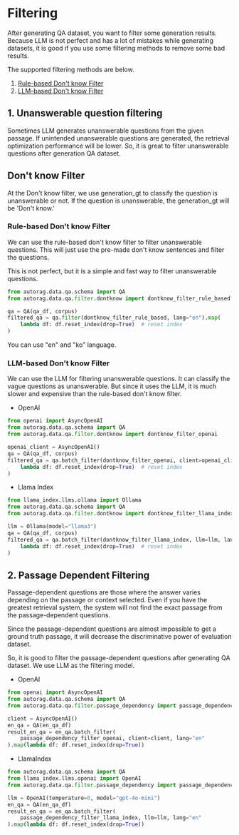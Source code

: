 # Filtering

After generating QA dataset, you want to filter some generation results.
Because LLM is not perfect and has a lot of mistakes while generating datasets,
it is good if you use some filtering methods to remove some bad results.

The supported filtering methods are below.

1. [Rule-based Don't know Filter](#rule-based-dont-know-filter)
2. [LLM-based Don't know Filter](#llm-based-dont-know-filter)

## 1. Unanswerable question filtering

Sometimes LLM generates unanswerable questions from the given passage.
If unintended unanswerable questions are generated, the retrieval optimization performance will be lower.
So, it is great to filter unanswerable questions after generation QA dataset.

## Don't know Filter

At the Don't know filter, we use generation_gt to classify the question is unanswerable or not.
If the question is unanswerable, the generation_gt will be 'Don't know.'

### Rule-based Don't know Filter

We can use the rule-based don't know filter to filter unanswerable questions.
This will just use the pre-made don't know sentences and filter the questions.

This is not perfect, but it is a simple and fast way to filter unanswerable questions.

```python
from autorag.data.qa.schema import QA
from autorag.data.qa.filter.dontknow import dontknow_filter_rule_based

qa = QA(qa_df, corpus)
filtered_qa = qa.filter(dontknow_filter_rule_based, lang="en").map(
    lambda df: df.reset_index(drop=True)  # reset index
)
```

You can use "en" and "ko" language.

### LLM-based Don't know Filter

We can use the LLM for filtering unanswerable questions.
It can classify the vague questions as unanswerable.
But since it uses the LLM, it is much slower and expensive than the rule-based don't know filter.

- OpenAI

```python
from openai import AsyncOpenAI
from autorag.data.qa.schema import QA
from autorag.data.qa.filter.dontknow import dontknow_filter_openai

openai_client = AsyncOpenAI()
qa = QA(qa_df, corpus)
filtered_qa = qa.batch_filter(dontknow_filter_openai, client=openai_client, lang="en").map(
    lambda df: df.reset_index(drop=True)  # reset index
)
```

- Llama Index

```python
from llama_index.llms.ollama import Ollama
from autorag.data.qa.schema import QA
from autorag.data.qa.filter.dontknow import dontknow_filter_llama_index

llm = Ollama(model="llama3")
qa = QA(qa_df, corpus)
filtered_qa = qa.batch_filter(dontknow_filter_llama_index, llm=llm, lang="en").map(
    lambda df: df.reset_index(drop=True)  # reset index
)
```


## 2. Passage Dependent Filtering

Passage-dependent questions are those where the answer varies depending on the passage or context selected.
Even if you have the greatest retrieval system, the system will not find the exact passage from the passage-dependent questions.

Since the passage-dependent questions are almost impossible to get a ground truth passage,
it will decrease the discriminative power of evaluation dataset.

So, it is good to filter the passage-dependent questions after generating QA dataset.
We use LLM as the filtering model.

- OpenAI

```python
from openai import AsyncOpenAI
from autorag.data.qa.schema import QA
from autorag.data.qa.filter.passage_dependency import passage_dependency_filter_openai

client = AsyncOpenAI()
en_qa = QA(en_qa_df)
result_en_qa = en_qa.batch_filter(
    passage_dependency_filter_openai, client=client, lang="en"
).map(lambda df: df.reset_index(drop=True))
```

- LlamaIndex

```python
from autorag.data.qa.schema import QA
from llama_index.llms.openai import OpenAI
from autorag.data.qa.filter.passage_dependency import passage_dependency_filter_llama_index

llm = OpenAI(temperature=0, model="gpt-4o-mini")
en_qa = QA(en_qa_df)
result_en_qa = en_qa.batch_filter(
    passage_dependency_filter_llama_index, llm=llm, lang="en"
).map(lambda df: df.reset_index(drop=True))
```
